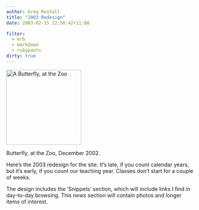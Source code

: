 ```yaml
---
author: Greg Restall
title: "2003 Redesign"
date: 2003-02-15 22:50:42+11:00

filter:
  - erb
  - markdown
  - rubypants
dirty: true
---
```


<img src="http://consequently.org/images/butterfly.jpg" width="200" height="200" alt="A Butterfly, at the Zoo" />
<p>Butterfly, at the Zoo, December 2002.</p>
<p>Here&rsquo;s the 2003 redesign for the site.  It&rsquo;s late, if you count calendar years, but it&rsquo;s early, if you count our teaching year.  Classes don&rsquo;t start for a couple of weeks.</p>
<p>The design includes the &lsquo;Snippets&rsquo; section, which will include links I find in day-to-day browsing.  This <em>news</em> section will contain photos and longer items of interest.</p>
